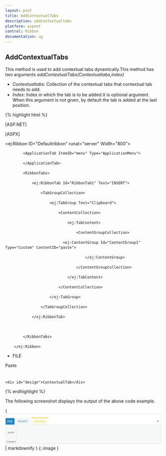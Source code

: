 ```yaml
---
layout: post
title: AddContextualTabs
description: addcontextualtabs
platform: aspnet
control: Ribbon
documentation: ug
---
```


## AddContextualTabs

This method is used to add contextual tabs dynamically.This method has two arguments _addContextualTabs(Contextualtabs,index)_

* _Contextualtabs_: Collection of the contextual tabs that contextual tab needs to add.
* _Index_: Index in which the tab is to be added.It is optional argument. When this argument is not given, by default the tab is added at the last position.



{% highlight html %}

[ASP.NET]



[ASPX]

<ej:Ribbon ID="Defaultribbon" runat="server" Width="800">

            <ApplicationTab ItemID="menu" Type="ApplicationMenu">

            </ApplicationTab>

            <RibbonTabs>

                <ej:RibbonTab Id="RibbonTab1" Text="INSERT">

                    <TabGroupCollection>

                        <ej:TabGroup Text="Clipboard">

                            <ContentCollection>

                                <ej:TabContent>

                                    <ContentGroupCollection>

                              <ej:ContentGroup Id="ContentGroup1" Type="Custom" ContentID="paste">

                                        </ej:ContentGroup>

                                    </ContentGroupCollection>

                                </ej:TabContent>

                            </ContentCollection>

                        </ej:TabGroup>

                    </TabGroupCollection>

                </ej:RibbonTab>



            </RibbonTabs>

        </ej:Ribbon>

<ul id="menu">

<li><a>FILE</a></li>

</ul>

<div id="paste" style="height:40px;width:43px;">Paste</div>

    <div id="design">ContextualTab</div>

<script type="text/javascript">

var ribbonObj;

   var contextualTab = {

            backgroundColor: "#FCFBEB", borderColor: "#F2CC1C",

            tabs: [

            {

                id: "Design", text: "DESIGN", groups: [{

                    text: "Table Style", type: "custom", contentID: "design"

                }

                ]

            }]

        }

$(function()

{

ribbonObj = $("#Defaultribbon").data("ejRibbon");

ribbonObj.addContextualTabs(contextualTab, 2);



});

</script>



{% endhighlight %}



The following screenshot displays the output of the above code example.

{ ![C:/Users/Giftline/Desktop/a.png](AddContextualTabs_images/AddContextualTabs_img1.png) | markdownify }
{:.image }










